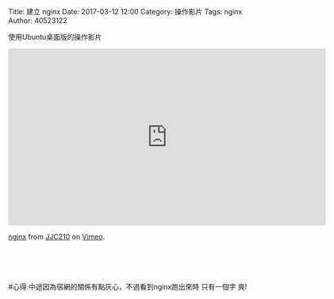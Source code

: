 Title: 建立 nginx
Date: 2017-03-12 12:00
Category: 操作影片
Tags: nginx
Author: 40523122
 
使用Ubuntu桌面版的操作影片<br/>

<!-- PELICAN_END_SUMMARY -->

<iframe src="https://player.vimeo.com/video/214970226" width="640" height="357" frameborder="0" webkitallowfullscreen mozallowfullscreen allowfullscreen></iframe>
<p><a href="https://vimeo.com/214970226">nginx</a> from <a href="https://vimeo.com/user58912544">JJC210</a> on <a href="https://vimeo.com">Vimeo</a>.</p> <br/>
<br/>
<br/>
<br/>
#心得:中途因為宿網的關係有點灰心，不過看到nginx跑出來時 只有一個字  爽!